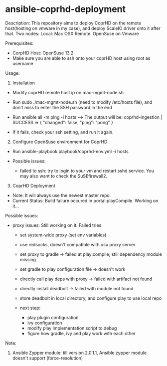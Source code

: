 # ansible-coprhd-deployment

Description: 
  This repository aims to deploy CoprHD on the remote host(hosting on vmware in my case), and deploy ScaleIO driver onto it after that.
  Two nodes:
    Local: Mac OSX
    Remote: OpenSuse on Vmware

Prerequisites:
 - CorpHD Host: OpenSuse 13.2
 - Make sure you are able to ssh onto your coprHD host using root as username
 
Usage:

1. Installation
 - Modify coprHD remote host ip on mac-mgmt-node.sh
 - Run sudo ./mac-mgmt-node.sh (need to modify /etc/hosts file), and don't miss to enter the SSH password in the end
 - Run ansible all -m ping -i hosts
   --> The output will be:
	coprhd-ingestion | SUCCESS => {
    	"changed": false,
    	"ping": "pong"
	}

 - If it fails, check your ssh setting, and run it again.
 
2. Configure OpenSuse environment for CoprHD
 - Run ansible-playbook playbook/coprhd-env.yml -i hosts

 - Possible issues:
   - failed to ssh: try to login to your vm and restart sshd service. You may also want to check the SuSEfirewall2.

3. CoprHD Deployment
  - Note: It will always use the newest master repo.
  - Current Status: Build failure occured in portal:playCompile. Working on it...

  Possible issues:
  - proxy issues: Still working on it.
    Failed tries:
    - set system-wide proxy (set env variables)
    - use redsocks, doesn't compatible with osu proxy server
    - set proxy to gradle -> failed at play:compile; still dependency module missing
    - set gradle to play configuration file -> doesn't work 
    - directly call play deps with proxy -> failed with artifact not found
    - directly install deadbolt -> failed with module not found 
    - store deadbolt in local directory, and configure play to use local repo

    - next step:
      - play plugin configuration
      - ivy configuration 
      - modify play implementation script to debug 
      - figure how gradle, ivy and play work with each other

  Note:

  1. Ansible Zypper module: till version 2.0.1.1, Ansible zypper module doesn't support (force-resolution)
